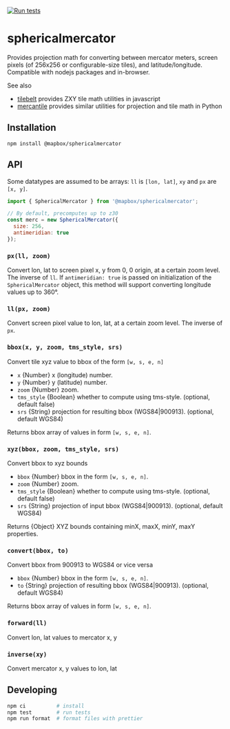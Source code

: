 [![Run tests](https://github.com/mapbox/sphericalmercator/actions/workflows/test.yml/badge.svg)](https://github.com/mapbox/sphericalmercator/actions/workflows/test.yml)

# sphericalmercator

Provides projection math for converting between mercator meters, screen pixels (of 256x256 or configurable-size tiles), and latitude/longitude. Compatible with nodejs packages and in-browser.

See also 

* [tilebelt](https://github.com/mapbox/tilebelt) provides ZXY tile math utilities in javascript
* [mercantile](https://github.com/sgillies/mercantile) provides similar utilities for projection and tile math in Python


## Installation

`npm install @mapbox/sphericalmercator`

## API

Some datatypes are assumed to be arrays: `ll` is `[lon, lat]`, `xy` and `px` are `[x, y]`.

```javascript
import { SphericalMercator } from '@mapbox/sphericalmercator';

// By default, precomputes up to z30
const merc = new SphericalMercator({
  size: 256,
  antimeridian: true
});
```

### `px(ll, zoom)`

Convert lon, lat to screen pixel x, y from 0, 0 origin, at a certain zoom level. The inverse of `ll`. If `antimeridian: true` is passed on initialization of the `SphericalMercator` object, this method will support converting longitude values up to 360°.

### `ll(px, zoom)`

Convert screen pixel value to lon, lat, at a certain zoom level. The inverse of `px`.

### `bbox(x, y, zoom, tms_style, srs)`

Convert tile xyz value to bbox of the form `[w, s, e, n]`

* `x` {Number} x (longitude) number.
* `y` {Number} y (latitude) number.
* `zoom` {Number} zoom.
* `tms_style` {Boolean} whether to compute using tms-style. (optional, default false)
* `srs` {String} projection for resulting bbox (WGS84|900913). (optional, default WGS84)

Returns bbox array of values in form `[w, s, e, n]`.

### `xyz(bbox, zoom, tms_style, srs)`

Convert bbox to xyz bounds

* `bbox` {Number} bbox in the form `[w, s, e, n]`.
* `zoom` {Number} zoom.
* `tms_style` {Boolean} whether to compute using tms-style. (optional, default false)
* `srs` {String} projection of input bbox (WGS84|900913). (optional, default WGS84)

Returns {Object} XYZ bounds containing minX, maxX, minY, maxY properties.

### `convert(bbox, to)`

Convert bbox from 900913 to WGS84 or vice versa

* `bbox` {Number} bbox in the form `[w, s, e, n]`.
* `to` {String} projection of resulting bbox (WGS84|900913). (optional, default WGS84)

Returns bbox array of values in form `[w, s, e, n]`.

### `forward(ll)`

Convert lon, lat values to mercator x, y

### `inverse(xy)`

Convert mercator x, y values to lon, lat

## Developing

```sh
npm ci          # install
npm test        # run tests
npm run format  # format files with prettier
```
